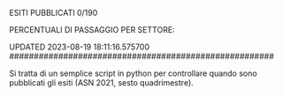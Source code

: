 ESITI PUBBLICATI 0/190 

PERCENTUALI DI PASSAGGIO PER SETTORE:

UPDATED 2023-08-19 18:11:16.575700
###################################################### 

Si tratta di un semplice script in python per controllare quando sono pubblicati gli esiti (ASN 2021, sesto quadrimestre).

